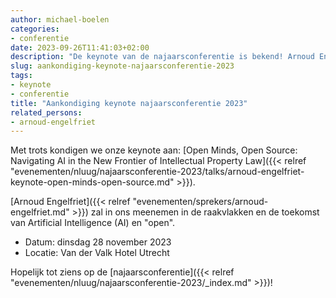 ```yaml
---
author: michael-boelen
categories:
- conferentie
date: 2023-09-26T11:41:03+02:00
description: "De keynote van de najaarsconferentie is bekend! Arnoud Engelfriet neemt ons mee in de wereld van AI!"
slug: aankondiging-keynote-najaarsconferentie-2023
tags:
- keynote
- conferentie
title: "Aankondiging keynote najaarsconferentie 2023"
related_persons:
- arnoud-engelfriet
---
```


Met trots kondigen we onze keynote aan: [Open Minds, Open Source: Navigating AI in the New Frontier of Intellectual Property Law]({{< relref "evenementen/nluug/najaarsconferentie-2023/talks/arnoud-engelfriet-keynote-open-minds-open-source.md" >}}).

[Arnoud Engelfriet]({{< relref "evenementen/sprekers/arnoud-engelfriet.md" >}}) zal in ons meenemen in de raakvlakken en de toekomst van Artificial Intelligence (AI) en "open".

* Datum: dinsdag 28 november 2023
* Locatie: Van der Valk Hotel Utrecht

Hopelijk tot ziens op de [najaarsconferentie]({{< relref "evenementen/nluug/najaarsconferentie-2023/_index.md" >}})!
